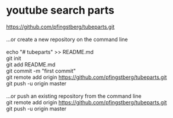 # youtube search parts
https://github.com/pfingstberg/tubeparts.git</br>
</br>
…or create a new repository on the command line</br>
</br>
echo "# tubeparts" >> README.md</br>
git init</br>
git add README.md</br>
git commit -m "first commit"</br>
git remote add origin https://github.com/pfingstberg/tubeparts.git</br>
git push -u origin master</br>
</br>
…or push an existing repository from the command line</br>
git remote add origin https://github.com/pfingstberg/tubeparts.git</br>
git push -u origin master</br>
